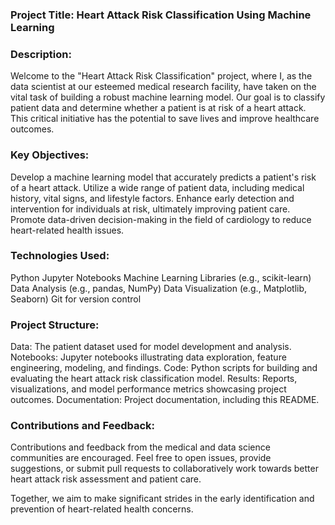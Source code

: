 ### Project Title: Heart Attack Risk Classification Using Machine Learning

### Description:

Welcome to the "Heart Attack Risk Classification" project, where I, as the data scientist at our esteemed medical research facility, have taken on the vital task of building a robust machine learning model. Our goal is to classify patient data and determine whether a patient is at risk of a heart attack. This critical initiative has the potential to save lives and improve healthcare outcomes.

### Key Objectives:

Develop a machine learning model that accurately predicts a patient's risk of a heart attack.
Utilize a wide range of patient data, including medical history, vital signs, and lifestyle factors.
Enhance early detection and intervention for individuals at risk, ultimately improving patient care.
Promote data-driven decision-making in the field of cardiology to reduce heart-related health issues.

### Technologies Used:

Python
Jupyter Notebooks
Machine Learning Libraries (e.g., scikit-learn)
Data Analysis (e.g., pandas, NumPy)
Data Visualization (e.g., Matplotlib, Seaborn)
Git for version control

### Project Structure:

Data: The patient dataset used for model development and analysis.
Notebooks: Jupyter notebooks illustrating data exploration, feature engineering, modeling, and findings.
Code: Python scripts for building and evaluating the heart attack risk classification model.
Results: Reports, visualizations, and model performance metrics showcasing project outcomes.
Documentation: Project documentation, including this README.

### Contributions and Feedback:

Contributions and feedback from the medical and data science communities are encouraged. Feel free to open issues, provide suggestions, or submit pull requests to collaboratively work towards better heart attack risk assessment and patient care.

Together, we aim to make significant strides in the early identification and prevention of heart-related health concerns.
